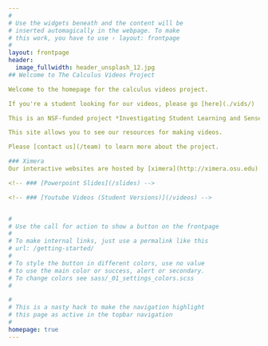 ```yaml
---
#
# Use the widgets beneath and the content will be
# inserted automagically in the webpage. To make
# this work, you have to use › layout: frontpage
#
layout: frontpage
header:
  image_fullwidth: header_unsplash_12.jpg
## Welcome to The Calculus Videos Project

Welcome to the homepage for the calculus videos project.

If you're a student looking for our videos, please go [here](./vids/)

This is an NSF-funded project *Investigating Student Learning and Sense-Making from Instructional Calculus Videos* (awards DUE #1712312, DUE #1711837 and DUE #1710377). You can read more [about the project here](/about).

This site allows you to see our resources for making videos.

Please [contact us](/team) to learn more about the project.

### Ximera
Our interactive websites are hosted by [ximera](http://ximera.osu.edu). To see a sample page, click [here](http://ximera.osu.edu/calcvids/sample)

<!-- ### [Powerpoint Slides](/slides) -->

<!-- ### [Youtube Videos (Student Versions)](/videos) -->


#
# Use the call for action to show a button on the frontpage
#
# To make internal links, just use a permalink like this
# url: /getting-started/
#
# To style the button in different colors, use no value
# to use the main color or success, alert or secondary.
# To change colors see sass/_01_settings_colors.scss
#

#
# This is a nasty hack to make the navigation highlight
# this page as active in the topbar navigation
#
homepage: true
---
```

